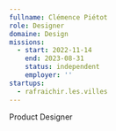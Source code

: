 ```yaml
---
fullname: Clémence Piétot
role: Designer
domaine: Design
missions:
  - start: 2022-11-14
    end: 2023-08-31
    status: independent
    employer: ''
startups:
  - rafraichir.les.villes
---
```


Product Designer
